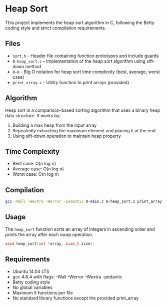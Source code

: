 # Heap Sort

This project implements the heap sort algorithm in C, following the Betty coding style and strict compilation requirements.

## Files

- `sort.h` - Header file containing function prototypes and include guards
- `0-heap_sort.c` - Implementation of the heap sort algorithm using sift-down method
- `0-O` - Big O notation for heap sort time complexity (best, average, worst case)
- `print_array.c` - Utility function to print arrays (provided)

## Algorithm

Heap sort is a comparison-based sorting algorithm that uses a binary heap data structure. It works by:

1. Building a max heap from the input array
2. Repeatedly extracting the maximum element and placing it at the end
3. Using sift-down operation to maintain heap property

## Time Complexity

- Best case: O(n log n)
- Average case: O(n log n)
- Worst case: O(n log n)

## Compilation

```bash
gcc -Wall -Wextra -Werror -pedantic 0-main.c 0-heap_sort.c print_array.c -o 0-heap
```

## Usage

The `heap_sort` function sorts an array of integers in ascending order and prints the array after each swap operation.

```c
void heap_sort(int *array, size_t size);
```

## Requirements

- Ubuntu 14.04 LTS
- gcc 4.8.4 with flags: -Wall -Werror -Wextra -pedantic
- Betty coding style
- No global variables
- Maximum 5 functions per file
- No standard library functions except the provided print_array
